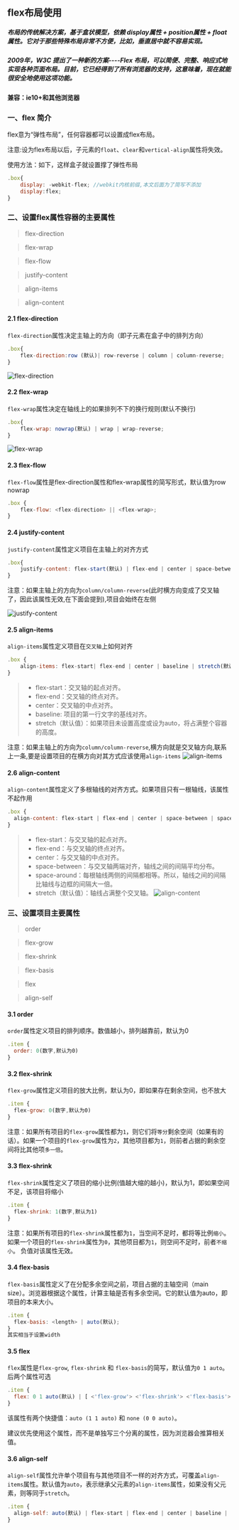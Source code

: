 ## flex布局使用

##### 布局的传统解决方案，基于盒状模型，依赖 display属性 + position属性 + float属性。它对于那些特殊布局非常不方便，比如，垂直居中就不容易实现。

##### 2009年，W3C 提出了一种新的方案----Flex 布局，可以简便、完整、响应式地实现各种页面布局。目前，它已经得到了所有浏览器的支持，这意味着，现在就能很安全地使用这项功能。

#### 兼容：ie10+和其他浏览器

### 一、flex	简介
flex意为“弹性布局”，任何容器都可以设置成flex布局。

注意:设为flex布局以后，子元素的`float`、`clear`和`vertical-align`属性将失效。

使用方法：如下，这样盒子就设置撑了弹性布局
```javascript
.box{
	display: -webkit-flex; //webkit内核前缀,本文后面为了简写不添加
	display:flex;
}
```

### 二、设置flex属性容器的主要属性

> flex-direction

> flex-wrap

> flex-flow

> justify-content

> align-items

> align-content

#### 2.1 flex-direction
`flex-direction`属性决定主轴上的方向（即子元素在盒子中的排列方向）
```javascript
.box{
	flex-direction:row (默认)| row-reverse | column | column-reverse;
}
```
![flex-direction](https://tobeapro.github.io/user/img/flex-direction.png)

#### 2.2 flex-wrap
`flex-wrap`属性决定在轴线上的如果排列不下的换行规则(默认不换行)
```javascript
.box{
	flex-wrap: nowrap(默认) | wrap | wrap-reverse;
}
```
![flex-wrap](https://tobeapro.github.io/user/img/flex-wrap.png)
#### 2.3 flex-flow
`flex-flow`属性是flex-direction属性和flex-wrap属性的简写形式，默认值为row nowrap
```javascript
.box {
  	flex-flow: <flex-direction> || <flex-wrap>;
}
```

#### 2.4 justify-content
`justify-content`属性定义项目在主轴上的对齐方式
```javascript
.box{
	justify-content: flex-start(默认) | flex-end | center | space-between | space-around;
}
```
 注意：如果主轴上的方向为`column/column-reverse`(此时横方向变成了交叉轴了，因此该属性无效,在下面会提到),项目会始终在左侧

![justify-content](https://tobeapro.github.io/user/img/justify-content.png)

#### 2.5 align-items
`align-items`属性定义项目在`交叉轴`上如何对齐
```javascript
.box {
  	align-items: flex-start| flex-end | center | baseline | stretch(默认);
}
```
>* flex-start：交叉轴的起点对齐。
>* flex-end：交叉轴的终点对齐。
>* center：交叉轴的中点对齐。
>* baseline: 项目的第一行文字的基线对齐。
>* stretch（默认值）：如果项目未设置高度或设为auto，将占满整个容器的高度。

 注意：如果主轴上的方向为`column/column-reverse`,横方向就是交叉轴方向,联系上一条,要是设置项目的在横方向对其方式应该使用`align-items`
![align-items](https://tobeapro.github.io/user/img/align-items.png)

#### 2.6 align-content
`align-content`属性定义了多根轴线的对齐方式。如果项目只有一根轴线，该属性不起作用
```javascript
.box {
  align-content: flex-start | flex-end | center | space-between | space-around | stretch(默认);
}
```
>* flex-start：与交叉轴的起点对齐。
>* flex-end：与交叉轴的终点对齐。
>* center：与交叉轴的中点对齐。
>* space-between：与交叉轴两端对齐，轴线之间的间隔平均分布。
>* space-around：每根轴线两侧的间隔都相等。所以，轴线之间的间隔比轴线与边框的间隔大一倍。
>* stretch（默认值）：轴线占满整个交叉轴。
![align-content](https://tobeapro.github.io/user/img/align-content.png)

### 三、设置项目主要属性
> order

> flex-grow

> flex-shrink

> flex-basis

> flex

> align-self

#### 3.1 order
`order`属性定义项目的排列顺序。数值越小，排列越靠前，默认为0
```javascript
.item {
  order: 0(数字,默认为0)
}
```
#### 3.2 flex-shrink
`flex-grow`属性定义项目的放大比例，默认为0，即如果存在剩余空间，也不放大
```javascript
.item {
  flex-grow: 0(数字,默认为0)
}
```
注意：如果所有项目的`flex-grow`属性都为`1`，则它们将`等分`剩余空间（如果有的话）。如果一个项目的`flex-grow`属性为`2`，其他项目都为`1`，则前者占据的剩余空间将比其他项`多一倍`。
#### 3.3 flex-shrink
`flex-shrink`属性定义了项目的缩小比例(值越大缩的越小)，默认为1，即如果空间不足，该项目将缩小
```javascript
.item {
  flex-shrink: 1(数字,默认为1)
}
```
注意：如果所有项目的`flex-shrink`属性都为`1`，当空间不足时，都将等比例`缩小`。如果一个项目的`flex-shrink`属性为`0`，其他项目都为`1`，则空间不足时，前者`不缩小`。
负值对该属性无效。
#### 3.4 flex-basis
`flex-basis`属性定义了在分配多余空间之前，项目占据的主轴空间（main size）。浏览器根据这个属性，计算主轴是否有多余空间。它的默认值为auto，即项目的本来大小。
```javascript
.item {
  flex-basis: <length> | auto(默认);
}
其实相当于设置width
```
#### 3.5 flex
`flex`属性是`flex-grow`, `flex-shrink` 和 `flex-basis`的简写，默认值为`0 1 auto`。后两个属性可选
```javascript
.item {
  flex: 0 1 auto(默认) | [ <'flex-grow'> <'flex-shrink'> <'flex-basis'> ]
}
```
该属性有两个快捷值：`auto (1 1 auto)` 和 `none (0 0 auto)`。

建议优先使用这个属性，而不是单独写三个分离的属性，因为浏览器会推算相关值。
#### 3.6 align-self
`align-self`属性允许单个项目有与其他项目不一样的对齐方式，可覆盖`align-items`属性。默认值为`auto`，表示继承父元素的`align-items`属性，如果没有父元素，则等同于`stretch`。
```javascript
.item {
  align-self: auto(默认) | flex-start | flex-end | center | baseline | stretch;
}
```